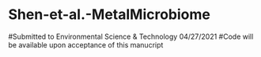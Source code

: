 # Shen-et-al.-MetalMicrobiome
#Submitted to Environmental Science & Technology 04/27/2021
#Code will be available upon acceptance of this manucript

